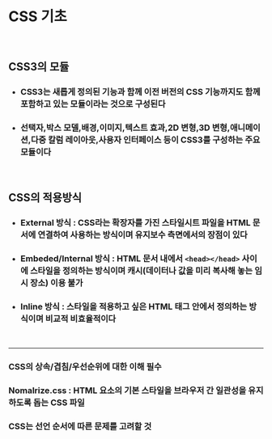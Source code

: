# CSS 기초
</br>

## CSS3의 모듈
- ### CSS3는 새롭게 정의된 기능과 함께 이전 버전의 CSS 기능까지도 함께 포함하고 있는 모듈이라는 것으로 구성된다
- ### 선택자,박스 모델,배경,이미지,텍스트 효과,2D 변형,3D 변형,애니메이션,다중 칼럼 레이아웃,사용자 인터페이스 등이 CSS3를 구성하는 주요 모듈이다

</br>

## CSS의 적용방식
- ### External 방식 : CSS라는 확장자를 가진 스타일시트 파일을 HTML 문서에 연결하여 사용하는 방식이며 유지보수 측면에서의 장점이 있다
- ### Embeded/Internal 방식 : HTML 문서 내에서 `<head></head>` 사이에 스타일을 정의하는 방식이며 캐시(데이터나 값을 미리 복사해 놓는 임시 장소) 이용 불가
- ### Inline 방식 : 스타일을 적용하고 싶은 HTML 태그 안에서 정의하는 방식이며 비교적 비효율적이다

</br>

---
### CSS의 상속/겹침/우선순위에 대한 이해 필수
### Nomalrize.css : HTML 요소의 기본 스타일을 브라우저 간 일관성을 유지하도록 돕는 CSS 파일
### CSS는 선언 순서에 따른 문제를 고려할 것


